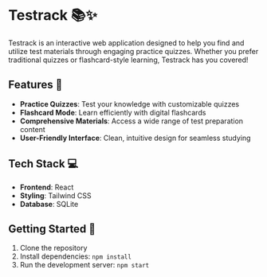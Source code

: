 # Testrack 📚✨

Testrack is an interactive web application designed to help you find and utilize test materials through engaging practice quizzes. Whether you prefer traditional quizzes or flashcard-style learning, Testrack has you covered!

## Features 🚀

- **Practice Quizzes**: Test your knowledge with customizable quizzes
- **Flashcard Mode**: Learn efficiently with digital flashcards
- **Comprehensive Materials**: Access a wide range of test preparation content
- **User-Friendly Interface**: Clean, intuitive design for seamless studying

## Tech Stack 💻

- **Frontend**: React
- **Styling**: Tailwind CSS
- **Database**: SQLite

## Getting Started 🏁

1. Clone the repository
2. Install dependencies: `npm install`
3. Run the development server: `npm start`
